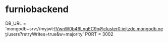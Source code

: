 # furniobackend
DB_URL = 'mongodb+srv://myjwt:fVwnW0b46LnqEC9n@cluster0.iejtzdc.mongodb.net/users?retryWrites=true&w=majority'
PORT = 3002
